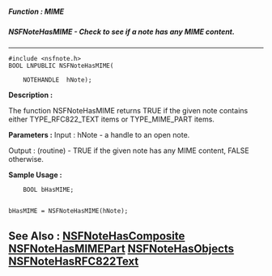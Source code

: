 ##### Function : MIME
##### NSFNoteHasMIME - Check to see if a note has any MIME content.
---
```
#include <nsfnote.h>
BOOL LNPUBLIC NSFNoteHasMIME(

	NOTEHANDLE  hNote);
```
**Description :**

The function NSFNoteHasMIME returns TRUE if the given note contains either 
TYPE_RFC822_TEXT items or TYPE_MIME_PART items.

**Parameters :**
Input :
hNote  -  a handle to an open note.

Output :
(routine)  -  TRUE if the given note has any MIME content, FALSE otherwise.



**Sample Usage :**
```
    BOOL bHasMIME;


bHasMIME = NSFNoteHasMIME(hNote);

```
**See Also :**
[NSFNoteHasComposite](/reference/Func/NSFNoteHasComposite)
[NSFNoteHasMIMEPart](/reference/Func/NSFNoteHasMIMEPart)
[NSFNoteHasObjects](/reference/Func/NSFNoteHasObjects)
[NSFNoteHasRFC822Text](/reference/Func/NSFNoteHasRFC822Text)
---
